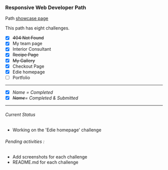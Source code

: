 ### Responsive Web Developer Path 

Path [showcase page](https://dev-challenges-io.vercel.app/responsive_web_developer/)

This path has eight challenges. 

- [x] ~~404 Not Found~~
- [x] My team page
- [x] Interior Consultant
- [x] ~~Recipe Page~~
- [x] ~~My Gallery~~
- [x] Checkout Page
- [x] Edie homepage
- [ ] Portfolio
---
- [x] *Name = Completed*
- [x] *~~Name~~= Completed & Submitted*
---
###### Current Status  
 - Working on the 'Edie homepage' challenge
###### Pending activities : 
- Add screenshots for each challenge
- README.md for each challenge